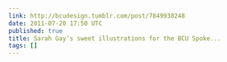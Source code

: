 ```yaml
---
link: http://bcudesign.tumblr.com/post/7849938248
date: 2011-07-20 17:50 UTC
published: true
title: Sarah Gay’s sweet illustrations for the BCU Spoke...
tags: []
---
```



